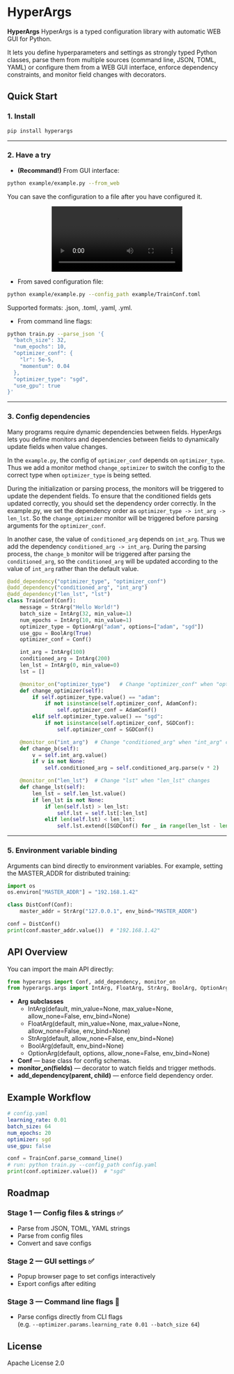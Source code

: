 # HyperArgs

**HyperArgs** HyperArgs is a typed configuration library with automatic WEB GUI for Python.

It lets you define hyperparameters and settings as strongly typed Python classes, parse them from multiple sources (command line, JSON, TOML, YAML) or configure them from a WEB GUI interface, enforce dependency constraints, and monitor field changes with decorators.  

## Quick Start

### 1. Install

```bash
pip install hyperargs
```

---

### 2. Have a try

- **(Recommand!)** From GUI interface:

```bash
python example/example.py --from_web
```
You can save the configuration to a file after you have configured it.

<p align="center">
  <video src="example/hyperargs_represent.mp4"></video>
</p>

- From saved configuration file:

```bash
python example/example.py --config_path example/TrainConf.toml
```
Supported formats: .json, .toml, .yaml, .yml.

- From command line flags:

```bash
python train.py --parse_json '{
  "batch_size": 32,
  "num_epochs": 10,
  "optimizer_conf": {
    "lr": 5e-5,
    "momentum": 0.04
  },
  "optimizer_type": "sgd",
  "use_gpu": true
}'
```

---

### 3. Config dependencies

Many programs require dynamic dependencies between fields. HyperArgs lets you define monitors and dependencies between fields to dynamically update fields when value changes.

In the `example.py`, the config of `optimizer_conf` depends on `optimizer_type`. Thus we add a monitor method `change_optimizer` to switch the config to the correct type when `optimizer_type` is being setted.

During the initialization or parsing process, the monitors will be triggered to update the dependent fields. To ensure that the conditioned fields gets updated correctly, you should set the dependency order correctly. In the example.py, we set the dependency order as `optimizer_type -> int_arg -> len_lst`. So the `change_optimizer` monitor will be triggered before parsing arguments for the `optimizer_conf`.

In another case, the value of `conditioned_arg` depends on `int_arg`. Thus we add the dependency `conditioned_arg -> int_arg`. During the parsing process, the `change_b` monitor will be triggered after parsing the `conditioned_arg`, so the `conditioned_arg` will be updated according to the value of `int_arg` rather than the default value.

```python
@add_dependency("optimizer_type", "optimizer_conf")
@add_dependency("conditioned_arg", "int_arg")
@add_dependency("len_lst", "lst")
class TrainConf(Conf):
    message = StrArg("Hello World!")
    batch_size = IntArg(32, min_value=1)
    num_epochs = IntArg(10, min_value=1)
    optimizer_type = OptionArg("adam", options=["adam", "sgd"])
    use_gpu = BoolArg(True)
    optimizer_conf = Conf()

    int_arg = IntArg(100)
    conditioned_arg = IntArg(200)
    len_lst = IntArg(0, min_value=0)
    lst = []

    @monitor_on("optimizer_type")   # Change "optimizer_conf" when "optimizer_type" changes
    def change_optimizer(self):
        if self.optimizer_type.value() == "adam":
            if not isinstance(self.optimizer_conf, AdamConf):
                self.optimizer_conf = AdamConf()
        elif self.optimizer_type.value() == "sgd":
            if not isinstance(self.optimizer_conf, SGDConf):
                self.optimizer_conf = SGDConf()

    @monitor_on("int_arg")  # Change "conditioned_arg" when "int_arg" changes
    def change_b(self):
        v = self.int_arg.value()
        if v is not None:
            self.conditioned_arg = self.conditioned_arg.parse(v * 2)

    @monitor_on("len_lst")  # Change "lst" when "len_lst" changes
    def change_lst(self):
        len_lst = self.len_lst.value()
        if len_lst is not None:
            if len(self.lst) > len_lst:
                self.lst = self.lst[:len_lst]
            elif len(self.lst) < len_lst:
                self.lst.extend([SGDConf() for _ in range(len_lst - len(self.lst))])

```

---

### 5. Environment variable binding

Arguments can bind directly to environment variables.
For example, setting the MASTER_ADDR for distributed training:

```python
import os
os.environ["MASTER_ADDR"] = "192.168.1.42"

class DistConf(Conf):
    master_addr = StrArg("127.0.0.1", env_bind="MASTER_ADDR")

conf = DistConf()
print(conf.master_addr.value())  # "192.168.1.42"
```

## API Overview

You can import the main API directly:
```python
from hyperargs import Conf, add_dependency, monitor_on
from hyperargs.args import IntArg, FloatArg, StrArg, BoolArg, OptionArg
```

* **Arg subclasses**
    - IntArg(default, min_value=None, max_value=None, allow_none=False, env_bind=None)
	- FloatArg(default, min_value=None, max_value=None, allow_none=False, env_bind=None)
	- StrArg(default, allow_none=False, env_bind=None)
	- BoolArg(default, env_bind=None)
	- OptionArg(default, options, allow_none=False, env_bind=None)
* **Conf** — base class for config schemas.
* **monitor_on(fields)** — decorator to watch fields and trigger methods.
* **add_dependency(parent, child)** — enforce field dependency order.

## Example Workflow
```yaml
# config.yaml
learning_rate: 0.01
batch_size: 64
num_epochs: 20
optimizer: sgd
use_gpu: false
```
```python
conf = TrainConf.parse_command_line()
# run: python train.py --config_path config.yaml
print(conf.optimizer.value())  # "sgd"
```

## Roadmap

### Stage 1 — Config files & strings ✅
- Parse from JSON, TOML, YAML strings
- Parse from config files
- Convert and save configs

### Stage 2 — GUI settings ✅
- Popup browser page to set configs interactively
- Export configs after editing

### Stage 3 — Command line flags 🚧
- Parse configs directly from CLI flags  
  (e.g. `--optimizer.params.learning_rate 0.01 --batch_size 64`)

## License

Apache License 2.0
